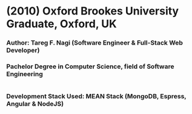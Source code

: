 # (2010) Oxford Brookes University Graduate, Oxford, UK
### Author: Tareg F. Nagi (Software Engineer & Full-Stack Web Developer)
### Pachelor Degree in Computer Science, field of Software Engineering
#
### Development Stack Used: MEAN Stack (MongoDB, Espress, Angular & NodeJS)




#